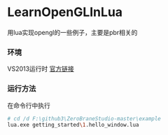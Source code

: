 # LearnOpenGLInLua
用lua实现opengl的一些例子，主要是pbr相关的

### 环境
VS2013运行时 [官方链接](https://www.microsoft.com/en-US/download/details.aspx?id=40784)

### 运行方法
在命令行中执行
``` bash
# cd /d F:\github3\ZeroBraneStudio-master\example
lua.exe getting_started\1.hello_window.lua
```